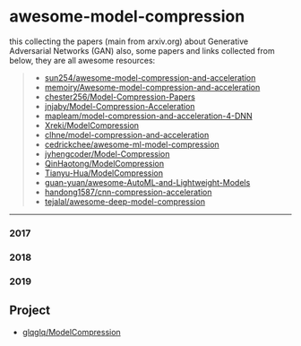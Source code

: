 # awesome-model-compression

this collecting the papers (main from arxiv.org) about Generative Adversarial Networks (GAN)
also, some papers and links collected from below, they are all awesome resources:
> * [sun254/awesome-model-compression-and-acceleration](https://github.com/sun254/awesome-model-compression-and-acceleration)
> * [memoiry/Awesome-model-compression-and-acceleration](https://github.com/memoiry/Awesome-model-compression-and-acceleration)
> * [chester256/Model-Compression-Papers](https://github.com/chester256/Model-Compression-Papers)
> * [jnjaby/Model-Compression-Acceleration](https://github.com/jnjaby/Model-Compression-Acceleration)
> * [mapleam/model-compression-and-acceleration-4-DNN](https://github.com/mapleam/model-compression-and-acceleration-4-DNN)
> * [Xreki/ModelCompression](https://github.com/Xreki/ModelCompression/tree/master/papers)
> * [clhne/model-compression-and-acceleration](https://github.com/clhne/model-compression-and-acceleration)
> * [cedrickchee/awesome-ml-model-compression](https://github.com/cedrickchee/awesome-ml-model-compression)
> * [jyhengcoder/Model-Compression](https://github.com/jyhengcoder/Model-Compression)
> * [QinHaotong/ModelCompression](https://github.com/QinHaotong/ModelCompression)
> * [Tianyu-Hua/ModelCompression](https://github.com/Tianyu-Hua/ModelCompression)
> * [guan-yuan/awesome-AutoML-and-Lightweight-Models](https://github.com/guan-yuan/awesome-AutoML-and-Lightweight-Models)
> * [handong1587/cnn-compression-acceleration](https://handong1587.github.io/deep_learning/2015/10/09/cnn-compression-acceleration.html)
> * [tejalal/awesome-deep-model-compression](https://github.com/tejalal/awesome-deep-model-compression)

---
### 2017

### 2018


### 2019




## Project
- [glqglq/ModelCompression](https://github.com/glqglq/ModelCompression)
